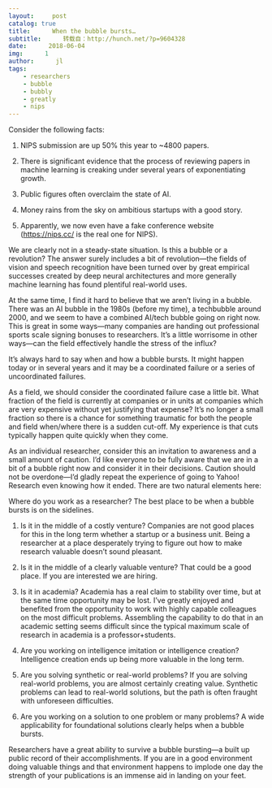 ```yaml
---
layout:     post
catalog: true
title:      When the bubble bursts…
subtitle:      转载自：http://hunch.net/?p=9604328
date:      2018-06-04
img:      1
author:      jl
tags:
    - researchers
    - bubble
    - bubbly
    - greatly
    - nips
---
```


Consider the following facts:

1. NIPS submission are up 50% this year to ~4800 papers.

1. There is significant evidence that the process of reviewing papers in machine learning is creaking under several years of exponentiating growth.

1. Public figures often overclaim the state of AI.

1. Money rains from the sky on ambitious startups with a good story.

1. Apparently, we now even have a fake conference website (https://nips.cc/ is the real one for NIPS).


We are clearly not in a steady-state situation. Is this a bubble or a revolution? The answer surely includes a bit of revolution—the fields of vision and speech recognition have been turned over by great empirical successes created by deep neural architectures and more generally machine learning has found plentiful real-world uses.

At the same time, I find it hard to believe that we aren’t living in a bubble. There was an AI bubble in the 1980s (before my time), a techbubble around 2000, and we seem to have a combined AI/tech bubble going on right now. This is great in some ways—many companies are handing out professional sports scale signing bonuses to researchers. It’s a little worrisome in other ways—can the field effectively handle the stress of the influx? 

It’s always hard to say when and how a bubble bursts. It might happen today or in several years and it may be a coordinated failure or a series of uncoordinated failures.

As a field, we should consider the coordinated failure case a little bit. What fraction of the field is currently at companies or in units at companies which are very expensive without yet justifying that expense? It’s no longer a small fraction so there is a chance for something traumatic for both the people and field when/where there is a sudden cut-off. My experience is that cuts typically happen quite quickly when they come. 

As an individual researcher, consider this an invitation to awareness and a small amount of caution. I’d like everyone to be fully aware that we are in a bit of a bubble right now and consider it in their decisions. Caution should not be overdone—I’d gladly repeat the experience of going to Yahoo! Research even knowing how it ended. There are two natural elements here:

Where do you work as a researcher? The best place to be when a bubble bursts is on the sidelines.

1. Is it in the middle of a costly venture? Companies are not good places for this in the long term whether a startup or a business unit. Being a researcher at a place desperately trying to figure out how to make research valuable doesn’t sound pleasant. 

1. Is it in the middle of a clearly valuable venture? That could be a good place. If you are interested we are hiring. 

1. Is it in academia? Academia has a real claim to stability over time, but at the same time opportunity may be lost. I’ve greatly enjoyed and benefited from the opportunity to work with highly capable colleagues on the most difficult problems. Assembling the capability to do that in an academic setting seems difficult since the typical maximum scale of research in academia is a professor+students.


1. Are you working on intelligence imitation or intelligence creation? Intelligence creation ends up being more valuable in the long term.

1. Are you solving synthetic or real-world problems? If you are solving real-world problems, you are almost certainly creating value. Synthetic problems can lead to real-world solutions, but the path is often fraught with unforeseen difficulties.

1. Are you working on a solution to one problem or many problems? A wide applicability for foundational solutions clearly helps when a bubble bursts.


Researchers have a great ability to survive a bubble bursting—a built up public record of their accomplishments. If you are in a good environment doing valuable things and that environment happens to implode one day the strength of your publications is an immense aid in landing on your feet. 
